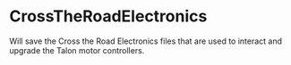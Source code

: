 # CrossTheRoadElectronics
Will save the Cross the Road Electronics files that are used to interact and upgrade the Talon motor controllers.
